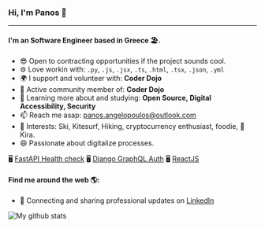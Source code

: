 ### Hi, I'm Panos 👋

---

<!-- I'm Panos, I'm a Full Stack Developer with more than 10 years of professional experience.

My primary focus over the past 10 years has been Javascript & Python development, namely Django, Flask, Node.js, React and React Native. I'm also experienced with frontend development including HTML, CSS and jQuery, Express, MongoDB.

I have done a substantial amount of backend work that has allowed me to become familiar with a number of different technologies and frameworks that aren't necessarily limited to web. I'm comfortable with SQL and have worked with a number of relational databases, primarily Postgres and MySQL.

My collegiate training and first four years of professional career revolved primarily around PHP, Java and Angular.

In addition to development, i hold two Bachelor (Bachelor of Science & Bachelor of Education) and a Master degree all of them in Computer Science..-->

#### I'm an Software Engineer based in Greece 🏖️.

- 😎 Open to contracting opportunities if the project sounds cool.
- ⚙️ Love workin with: `.py`, `.js`, `.jsx`, `.ts`, `.html`, `.tsx`, `.json`, `.yml`
- 🌍 I support and volunteer with: **Coder Dojo**
- 💅 Active community member of: **Coder Dojo**
- 🌱 Learning more about and studying: **Open Source, Digital Accessibility, Security**
- 📫 Reach me asap: panos.angelopoulos@outlook.com
- 💜 Interests: Ski, Kitesurf, Hiking, cryptocurrency enthusiast, foodie, 🐶 Kira.
- 😄 Passionate about digitalize processes.

🖥️ [FastAPI Health check](https://github.com/jtom38/fastapi_healthcheck)
🖥 [Django GraphQL Auth](https://django-graphql-auth.readthedocs.io/en/latest/)
🖥 [ReactJS](https://github.com/reactjs/el.reactjs.org)

#### Find me around the web 🌎:

- 💼 Connecting and sharing professional updates on <a href="https://www.linkedin.com/in/panosangelopoulos/">LinkedIn</a>

![My github stats](https://github-readme-stats.vercel.app/api?username=panosangelopoulos&show_icons=true)
